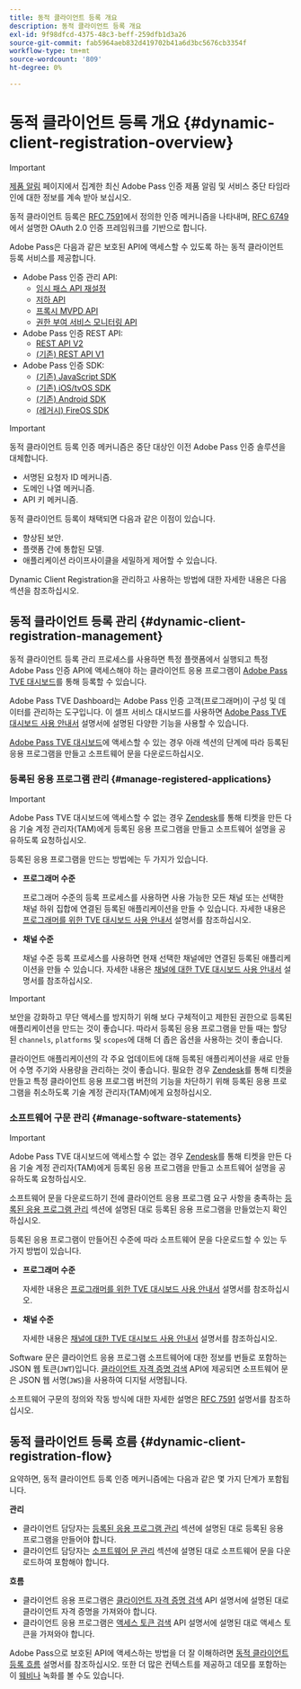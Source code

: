 ```yaml
---
title: 동적 클라이언트 등록 개요
description: 동적 클라이언트 등록 개요
exl-id: 9f98dfcd-4375-48c3-beff-259dfb1d3a26
source-git-commit: fab5964aeb832d419702b41a6d3bc5676cb3354f
workflow-type: tm+mt
source-wordcount: '809'
ht-degree: 0%

---
```


# 동적 클라이언트 등록 개요 {#dynamic-client-registration-overview}

>[!IMPORTANT]
>
> [제품 알림](/help/authentication/product-announcements.md) 페이지에서 집계한 최신 Adobe Pass 인증 제품 알림 및 서비스 중단 타임라인에 대한 정보를 계속 받아 보십시오.

동적 클라이언트 등록은 [RFC 7591](https://datatracker.ietf.org/doc/html/rfc7591)에서 정의한 인증 메커니즘을 나타내며, [RFC 6749](https://datatracker.ietf.org/doc/html/rfc6749)에서 설명한 OAuth 2.0 인증 프레임워크를 기반으로 합니다.

Adobe Pass은 다음과 같은 보호된 API에 액세스할 수 있도록 하는 동적 클라이언트 등록 서비스를 제공합니다.

* Adobe Pass 인증 관리 API:
   * [임시 패스 API 재설정](../../features-premium/temporary-access/temp-pass-feature.md#reset-tempass-api-access)
   * [저하 API](../../features-premium/degraded-access/degradation-feature.md#degradation-api-access)
   * [프록시 MVPD API](../../../integration-guide-mvpds/proxy-mvpd-webserv.md)
   * [권한 부여 서비스 모니터링 API](../../features-premium/esm/entitlement-service-monitoring-api.md)
* Adobe Pass 인증 REST API:
   * [REST API V2](../rest-api-v2/apis/rest-api-v2-apis-overview.md)
   * [(기존) REST API V1](../../legacy/rest-api-v1/rest-api-reference.md)
* Adobe Pass 인증 SDK:
   * [(기존) JavaScript SDK](../../legacy/sdks/javascript-sdk/javascript-sdk-api-reference.md)
   * [(기존) iOS/tvOS SDK](../../legacy/sdks/ios-tvos-sdk/iostvos-sdk-api-reference.md)
   * [(기존) Android SDK](../../legacy/sdks/android-sdk/android-sdk-api-reference.md)
   * [(레거시) FireOS SDK](../../legacy/sdks/fireos-sdk/amazon-fireos-native-client-api-reference.md)

>[!IMPORTANT]
>
> 동적 클라이언트 등록 인증 메커니즘은 중단 대상인 이전 Adobe Pass 인증 솔루션을 대체합니다.
>
> * 서명된 요청자 ID 메커니즘.
> * 도메인 나열 메커니즘.
> * API 키 메커니즘.

동적 클라이언트 등록이 채택되면 다음과 같은 이점이 있습니다.

* 향상된 보안.
* 플랫폼 간에 통합된 모델.
* 애플리케이션 라이프사이클을 세밀하게 제어할 수 있습니다.

Dynamic Client Registration을 관리하고 사용하는 방법에 대한 자세한 내용은 다음 섹션을 참조하십시오.

## 동적 클라이언트 등록 관리 {#dynamic-client-registration-management}

동적 클라이언트 등록 관리 프로세스를 사용하면 특정 플랫폼에서 실행되고 특정 Adobe Pass 인증 API에 액세스해야 하는 클라이언트 응용 프로그램이 [Adobe Pass TVE 대시보드](https://experience.adobe.com/#/pass/authentication)를 통해 등록할 수 있습니다.

Adobe Pass TVE Dashboard는 Adobe Pass 인증 고객(프로그래머)이 구성 및 데이터를 관리하는 도구입니다. 이 셀프 서비스 대시보드를 사용하면 [Adobe Pass TVE 대시보드 사용 안내서](../../../user-guide-tve-dashboard/tve-dashboard-overview.md) 설명서에 설명된 다양한 기능을 사용할 수 있습니다.

[Adobe Pass TVE 대시보드](https://experience.adobe.com/#/pass/authentication)에 액세스할 수 있는 경우 아래 섹션의 단계에 따라 등록된 응용 프로그램을 만들고 소프트웨어 문을 다운로드하십시오.

### 등록된 응용 프로그램 관리 {#manage-registered-applications}

>[!IMPORTANT]
>
> Adobe Pass TVE 대시보드에 액세스할 수 없는 경우 [Zendesk](https://adobeprimetime.zendesk.com)를 통해 티켓을 만든 다음 기술 계정 관리자(TAM)에게 등록된 응용 프로그램을 만들고 소프트웨어 설명을 공유하도록 요청하십시오.

등록된 응용 프로그램을 만드는 방법에는 두 가지가 있습니다.

* **프로그래머 수준**

  프로그래머 수준의 등록 프로세스를 사용하면 사용 가능한 모든 채널 또는 선택한 채널 하위 집합에 연결된 등록된 애플리케이션을 만들 수 있습니다. 자세한 내용은 [프로그래머를 위한 TVE 대시보드 사용 안내서](../../../user-guide-tve-dashboard/tve-dashboard-programmers.md) 설명서를 참조하십시오.


* **채널 수준**

  채널 수준 등록 프로세스를 사용하면 현재 선택한 채널에만 연결된 등록된 애플리케이션을 만들 수 있습니다. 자세한 내용은 [채널에 대한 TVE 대시보드 사용 안내서](../../../user-guide-tve-dashboard/tve-dashboard-channels.md) 설명서를 참조하십시오.

>[!IMPORTANT]
>
> 보안을 강화하고 무단 액세스를 방지하기 위해 보다 구체적이고 제한된 권한으로 등록된 애플리케이션을 만드는 것이 좋습니다. 따라서 등록된 응용 프로그램을 만들 때는 할당된 `channels`, `platforms` 및 `scopes`에 대해 더 좁은 옵션을 사용하는 것이 좋습니다.
>
> 클라이언트 애플리케이션의 각 주요 업데이트에 대해 등록된 애플리케이션을 새로 만들어 수명 주기와 사용량을 관리하는 것이 좋습니다. 필요한 경우 [Zendesk](https://adobeprimetime.zendesk.com)를 통해 티켓을 만들고 특정 클라이언트 응용 프로그램 버전의 기능을 차단하기 위해 등록된 응용 프로그램을 취소하도록 기술 계정 관리자(TAM)에게 요청하십시오.

### 소프트웨어 구문 관리 {#manage-software-statements}

>[!IMPORTANT]
>
> Adobe Pass TVE 대시보드에 액세스할 수 없는 경우 [Zendesk](https://adobeprimetime.zendesk.com)를 통해 티켓을 만든 다음 기술 계정 관리자(TAM)에게 등록된 응용 프로그램을 만들고 소프트웨어 설명을 공유하도록 요청하십시오.

소프트웨어 문을 다운로드하기 전에 클라이언트 응용 프로그램 요구 사항을 충족하는 [등록된 응용 프로그램 관리](#manage-registered-applications) 섹션에 설명된 대로 등록된 응용 프로그램을 만들었는지 확인하십시오.

등록된 응용 프로그램이 만들어진 수준에 따라 소프트웨어 문을 다운로드할 수 있는 두 가지 방법이 있습니다.

* **프로그래머 수준**

  자세한 내용은 [프로그래머를 위한 TVE 대시보드 사용 안내서](../../../user-guide-tve-dashboard/tve-dashboard-programmers.md) 설명서를 참조하십시오.

* **채널 수준**

  자세한 내용은 [채널에 대한 TVE 대시보드 사용 안내서](../../../user-guide-tve-dashboard/tve-dashboard-channels.md) 설명서를 참조하십시오.

Software 문은 클라이언트 응용 프로그램 소프트웨어에 대한 정보를 번들로 포함하는 JSON 웹 토큰(`JWT`)입니다. [클라이언트 자격 증명 검색](apis/dynamic-client-registration-apis-retrieve-client-credentials.md) API에 제공되면 소프트웨어 문은 JSON 웹 서명(`JWS`)을 사용하여 디지털 서명됩니다.

소프트웨어 구문의 정의와 작동 방식에 대한 자세한 설명은 [RFC 7591](https://tools.ietf.org/html/rfc7591) 설명서를 참조하십시오.

## 동적 클라이언트 등록 흐름 {#dynamic-client-registration-flow}

요약하면, 동적 클라이언트 등록 인증 메커니즘에는 다음과 같은 몇 가지 단계가 포함됩니다.

**관리**

* 클라이언트 담당자는 [등록된 응용 프로그램 관리](#manage-registered-applications) 섹션에 설명된 대로 등록된 응용 프로그램을 만들어야 합니다.
* 클라이언트 담당자는 [소프트웨어 문 관리](#manage-software-statements) 섹션에 설명된 대로 소프트웨어 문을 다운로드하여 포함해야 합니다.

**흐름**

* 클라이언트 응용 프로그램은 [클라이언트 자격 증명 검색](apis/dynamic-client-registration-apis-retrieve-client-credentials.md) API 설명서에 설명된 대로 클라이언트 자격 증명을 가져와야 합니다.
* 클라이언트 응용 프로그램은 [액세스 토큰 검색](apis/dynamic-client-registration-apis-retrieve-access-token.md) API 설명서에 설명된 대로 액세스 토큰을 가져와야 합니다.

Adobe Pass으로 보호된 API에 액세스하는 방법을 더 잘 이해하려면 [동적 클라이언트 등록 흐름](flows/dynamic-client-registration-flow.md) 설명서를 참조하십시오. 또한 더 많은 컨텍스트를 제공하고 데모를 포함하는 이 [웨비나](https://my.adobeconnect.com/pzkp8ujrigg1/) 녹화를 볼 수도 있습니다.
